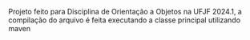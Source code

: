 Projeto feito para Disciplina de Orientação a Objetos na UFJF 2024.1, a compilação do arquivo é feita executando a classe principal utilizando maven
